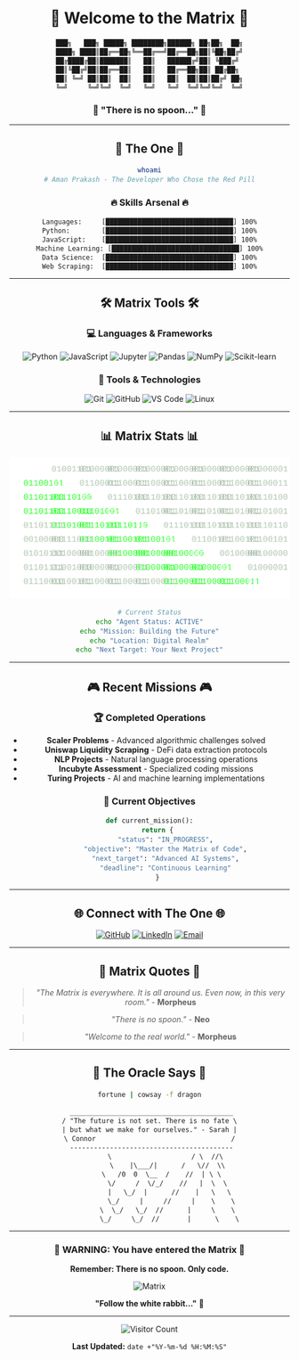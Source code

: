 <div align="center">

# 🔴 Welcome to the Matrix 🔴

```
███╗   ███╗ █████╗ ████████╗██████╗ ██╗██╗  ██╗
████╗ ████║██╔══██╗╚══██╔══╝██╔══██╗██║╚██╗██╔╝
██╔████╔██║███████║   ██║   ██████╔╝██║ ╚███╔╝ 
██║╚██╔╝██║██╔══██║   ██║   ██╔══██╗██║ ██╔██╗ 
██║ ╚═╝ ██║██║  ██║   ██║   ██║  ██║██║██╔╝ ██╗
╚═╝     ╚═╝╚═╝  ╚═╝   ╚═╝   ╚═╝  ╚═╝╚═╝╚═╝  ╚═╝
```

### 🚀 **"There is no spoon..."** 🚀

---

## 🎯 **The One** 🎯

```bash
whoami
# Aman Prakash - The Developer Who Chose the Red Pill
```

### 🔥 **Skills Arsenal** 🔥

```matrix
Languages:     [████████████████████████████████] 100%
Python:        [████████████████████████████████] 100%
JavaScript:    [████████████████████████████████] 100%
Machine Learning: [████████████████████████████████] 100%
Data Science:  [████████████████████████████████] 100%
Web Scraping:  [████████████████████████████████] 100%
```

---

## 🛠️ **Matrix Tools** 🛠️

### 💻 **Languages & Frameworks**
![Python](https://img.shields.io/badge/Python-3776AB?style=for-the-badge&logo=python&logoColor=white)
![JavaScript](https://img.shields.io/badge/JavaScript-F7DF1E?style=for-the-badge&logo=javascript&logoColor=black)
![Jupyter](https://img.shields.io/badge/Jupyter-F37626?style=for-the-badge&logo=jupyter&logoColor=white)
![Pandas](https://img.shields.io/badge/Pandas-150458?style=for-the-badge&logo=pandas&logoColor=white)
![NumPy](https://img.shields.io/badge/NumPy-013243?style=for-the-badge&logo=numpy&logoColor=white)
![Scikit-learn](https://img.shields.io/badge/Scikit--learn-F7931E?style=for-the-badge&logo=scikit-learn&logoColor=white)

### 🔧 **Tools & Technologies**
![Git](https://img.shields.io/badge/Git-F05032?style=for-the-badge&logo=git&logoColor=white)
![GitHub](https://img.shields.io/badge/GitHub-181717?style=for-the-badge&logo=github&logoColor=white)
![VS Code](https://img.shields.io/badge/VS_Code-007ACC?style=for-the-badge&logo=visual-studio-code&logoColor=white)
![Linux](https://img.shields.io/badge/Linux-FCC624?style=for-the-badge&logo=linux&logoColor=black)

---

## 📊 **Matrix Stats** 📊

<div align="center">

![Matrix Code Rain](https://raw.githubusercontent.com/aman-bcalm/aman-bcalm/main/matrix-rain.svg)

</div>

```bash
# Current Status
echo "Agent Status: ACTIVE"
echo "Mission: Building the Future"
echo "Location: Digital Realm"
echo "Next Target: Your Next Project"
```

---

## 🎮 **Recent Missions** 🎮

### 🏆 **Completed Operations**
- **Scaler Problems** - Advanced algorithmic challenges solved
- **Uniswap Liquidity Scraping** - DeFi data extraction protocols
- **NLP Projects** - Natural language processing operations
- **Incubyte Assessment** - Specialized coding missions
- **Turing Projects** - AI and machine learning implementations

### 🎯 **Current Objectives**
```python
def current_mission():
    return {
        "status": "IN_PROGRESS",
        "objective": "Master the Matrix of Code",
        "next_target": "Advanced AI Systems",
        "deadline": "Continuous Learning"
    }
```

---

## 🌐 **Connect with The One** 🌐

<div align="center">

[![GitHub](https://img.shields.io/badge/GitHub-181717?style=for-the-badge&logo=github&logoColor=white)](https://github.com/aman-bcalm)
[![LinkedIn](https://img.shields.io/badge/LinkedIn-0077B5?style=for-the-badge&logo=linkedin&logoColor=white)](https://linkedin.com/in/aman-prakash)
[![Email](https://img.shields.io/badge/Email-D14836?style=for-the-badge&logo=gmail&logoColor=white)](mailto:aman@example.com)

</div>

---

## 💬 **Matrix Quotes** 💬

> *"The Matrix is everywhere. It is all around us. Even now, in this very room."* - **Morpheus**

> *"There is no spoon."* - **Neo**

> *"Welcome to the real world."* - **Morpheus**

---

## 🔮 **The Oracle Says** 🔮

```bash
fortune | cowsay -f dragon
```

```
 _________________________________________
/ "The future is not set. There is no fate \
| but what we make for ourselves." - Sarah |
\ Connor                                  /
 -----------------------------------------
        \                    / \  //\
         \    |\___/|      /   \//  \\
          \   /0  0  \__  /    //  | \ \    
           \/     /  \/_/    //   |  \  \  
           |   \_/  |      //    |   \   \ 
           \_/     |     //     |    \    \
         \  \_/   \_/  //      |     \    \
          \_/     \_/  //       |      \    \
```

---

<div align="center">

### 🚨 **WARNING: You have entered the Matrix** 🚨

**Remember: There is no spoon. Only code.**

![Matrix](https://img.shields.io/badge/Matrix-Reality-00ff00?style=for-the-badge&logo=matrix&logoColor=white)

**"Follow the white rabbit..."** 🐰

</div>

---

<div align="center">

![Visitor Count](https://profile-counter.glitch.me/aman-bcalm/count.svg)

**Last Updated:** `date +"%Y-%m-%d %H:%M:%S"`

</div>

</div>
